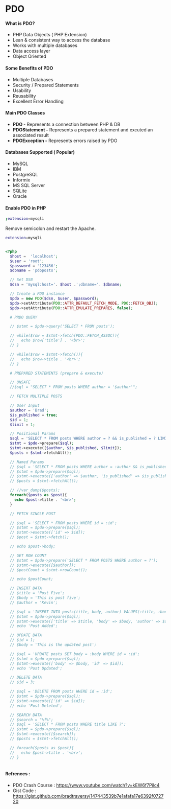 # PDO

#### What is PDO?
- PHP Data Objects ( PHP Extension)
- Lean & consistent way to access the database
- Works with multiple databases
- Data access layer
- Object Oriented

#### Some Benefits of PDO
- Multiple Databases
- Security / Prepared Statements
- Usability
- Reusability
- Excellent Error Handling

#### Main PDO Classes
- **PDO -** Represents a connection between PHP & DB
- **PDOStatement -** Represents a prepared statement and excuted an associated result
- **PDOException -** Represents errors raised by PDO

#### Databases Supported ( Popular)
- MySQL 
- IBM
- PostgreSQL
- Informix
- MS SQL Server
- SQLite
- Oracle


#### Enable PDO in PHP
```bash
;extension=mysqli
```
Remove semicolon and restart the Apache.

```bash
extension=mysqli
```

```php

<?php
  $host =  'localhost';
  $user = 'root';
  $password = '123456';
  $dbname = 'pdoposts';

  // Set DSN
  $dsn = 'mysql:host='. $host .';dbname='. $dbname;

  // Create a PDO instance
  $pdo = new PDO($dsn, $user, $password);
  $pdo->setAttribute(PDO::ATTR_DEFAULT_FETCH_MODE, PDO::FETCH_OBJ);
  $pdo->setAttribute(PDO::ATTR_EMULATE_PREPARES, false);

  # PRDO QUERY

  // $stmt = $pdo->query('SELECT * FROM posts');

  // while($row = $stmt->fetch(PDO::FETCH_ASSOC)){
  //   echo $row['title'] . '<br>';
  // }

  // while($row = $stmt->fetch()){
  //   echo $row->title . '<br>';
  // }

  # PREPARED STATEMENTS (prepare & execute)

  // UNSAFE
  //$sql = "SELECT * FROM posts WHERE author = '$author'";

  // FETCH MULTIPLE POSTS

  // User Input
  $author = 'Brad';
  $is_published = true;
  $id = 1;
  $limit = 1;

  // Positional Params
  $sql = 'SELECT * FROM posts WHERE author = ? && is_published = ? LIMIT ?';
  $stmt = $pdo->prepare($sql);
  $stmt->execute([$author, $is_published, $limit]);
  $posts = $stmt->fetchAll();

  // Named Params
  // $sql = 'SELECT * FROM posts WHERE author = :author && is_published = :is_published';
  // $stmt = $pdo->prepare($sql);
  // $stmt->execute(['author' => $author, 'is_published' => $is_published]);
  // $posts = $stmt->fetchAll();

  // //var_dump($posts);
  foreach($posts as $post){
    echo $post->title . '<br>';
  }

  // FETCH SINGLE POST

  // $sql = 'SELECT * FROM posts WHERE id = :id';
  // $stmt = $pdo->prepare($sql);
  // $stmt->execute(['id' => $id]);
  // $post = $stmt->fetch();

  // echo $post->body;

  // GET ROW COUNT
  // $stmt = $pdo->prepare('SELECT * FROM POSTS WHERE author = ?');
  // $stmt->execute([$author]);
  // $postCount = $stmt->rowCount();

  // echo $postCount;

  // INSERT DATA
  // $title = 'Post Five';
  // $body = 'This is post five';
  // $author = 'Kevin';

  // $sql = 'INSERT INTO posts(title, body, author) VALUES(:title, :body, :author)';
  // $stmt = $pdo->prepare($sql);
  // $stmt->execute(['title' => $title, 'body' => $body, 'author' => $author]);
  // echo 'Post Added';

  // UPDATE DATA
  // $id = 1;
  // $body = 'This is the updated post';

  // $sql = 'UPDATE posts SET body = :body WHERE id = :id';
  // $stmt = $pdo->prepare($sql);
  // $stmt->execute(['body' => $body, 'id' => $id]);
  // echo 'Post Updated';

  // DELETE DATA
  // $id = 3;

  // $sql = 'DELETE FROM posts WHERE id = :id';
  // $stmt = $pdo->prepare($sql);
  // $stmt->execute(['id' => $id]);
  // echo 'Post Deleted';

  // SEARCH DATA
  // $search = "%f%";
  // $sql = 'SELECT * FROM posts WHERE title LIKE ?';
  // $stmt = $pdo->prepare($sql);
  // $stmt->execute([$search]);
  // $posts = $stmt->fetchAll();

  // foreach($posts as $post){
  //   echo $post->title . '<br>';
  // }
  
  ```

#### Refrences : 
  - PDO Crash Course : https://www.youtube.com/watch?v=kEW6f7Pilc4
  - Gist Code : https://gist.github.com/bradtraversy/147443539b7e1afafa17e6392f072720
